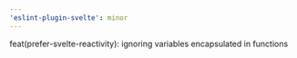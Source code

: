 ```yaml
---
'eslint-plugin-svelte': minor
---
```


feat(prefer-svelte-reactivity): ignoring variables encapsulated in functions

